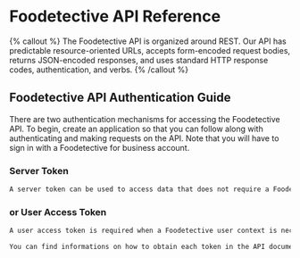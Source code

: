 # Foodetective API Reference

{% callout %}
The Foodetective API is organized around REST. Our API has predictable resource-oriented URLs, accepts form-encoded request bodies, returns JSON-encoded responses, and uses standard HTTP response codes, authentication, and verbs.
{% /callout %}

## Foodetective API Authentication Guide

There are two authentication mechanisms for accessing the Foodetective API. To begin, create an application so that you can follow along with authenticating and making requests on the API. Note that you will have to sign in with a Foodetective for business account.

### Server Token
```bash
A server token can be used to access data that does not require a Foodetective user context. It can be generated using the OAuth 2.0 client_credentials flow. Please note that your server token is considered sensitive and it is your responsibility to protect it.
```
### or User Access Token

``` bash
A user access token is required when a Foodetective user context is necessary. The Foodetective API uses OAuth 2.0 to allow developers to get a user access token to access a single user’s data or do actions on their behalf. OAuth 2.0 is a specification outlined in RFC 6749 that allows third-party services to make requests on behalf of a user without accessing passwords and other sensitive information.

You can find informations on how to obtain each token in the API documentaion.
```